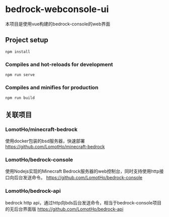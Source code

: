 # bedrock-webconsole-ui
本项目是使用vue构建的bedrock-console的web界面

## Project setup
```
npm install
```

### Compiles and hot-reloads for development
```
npm run serve
```

### Compiles and minifies for production
```
npm run build
```

## 关联项目
### LomotHo/minecraft-bedrock
使用docker包装的bsd服务器，快速部署
https://github.com/LomotHo/minecraft-bedrock

### LomotHo/bedrock-console
使用Nodejs实现的Minecraft Bedrock服务器的web控制台，同时支持使用http接口向后台发送命令。
https://github.com/LomotHo/bedrock-console

### LomotHo/bedrock-api
bedrock http api，通过http向bds后台发送命令，相当于bedrock-console项目的无后台界面版
https://github.com/LomotHo/bedrock-api

